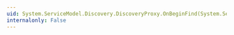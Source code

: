 ```yaml
---
uid: System.ServiceModel.Discovery.DiscoveryProxy.OnBeginFind(System.ServiceModel.Discovery.FindRequestContext,System.AsyncCallback,System.Object)
internalonly: False
---
```

